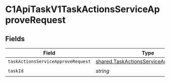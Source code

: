 # C1ApiTaskV1TaskActionsServiceApproveRequest


## Fields

| Field                                                                                                     | Type                                                                                                      | Required                                                                                                  | Description                                                                                               |
| --------------------------------------------------------------------------------------------------------- | --------------------------------------------------------------------------------------------------------- | --------------------------------------------------------------------------------------------------------- | --------------------------------------------------------------------------------------------------------- |
| `taskActionsServiceApproveRequest`                                                                        | [shared.TaskActionsServiceApproveRequest](../../../sdk/models/shared/taskactionsserviceapproverequest.md) | :heavy_minus_sign:                                                                                        | N/A                                                                                                       |
| `taskId`                                                                                                  | *string*                                                                                                  | :heavy_check_mark:                                                                                        | N/A                                                                                                       |